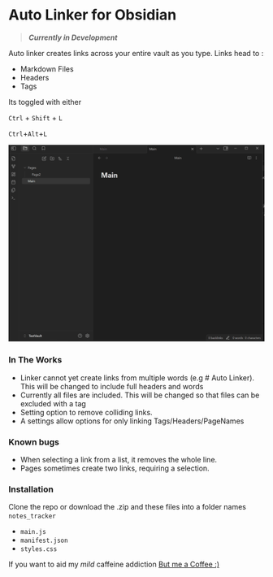 # Auto Linker for Obsidian 
> ***Currently in Development*** 

Auto linker creates links across your entire vault as you type. Links head to :
- Markdown Files
- Headers
- Tags

Its toggled with either

`Ctrl` + `Shift` + `L`

`Ctrl`+`Alt`+`L`

![Usage Example](./Docs/Auto_Linker.gif)

### In The Works
- Linker cannot yet create links from multiple words (e.g # Auto Linker). This will be changed to include full headers and words
- Currently all files are included. This will be changed so that files can be excluded with a tag
- Setting option to remove colliding links.
- A settings allow options for only linking Tags/Headers/PageNames

### Known bugs
 - When selecting a link from a list, it removes the whole line.
 - Pages sometimes create two links, requiring a selection.
 

### Installation 
Clone the repo or download the .zip and these files into a folder names `notes_tracker`
- `main.js`
- `manifest.json`
- `styles.css`


If you want to aid my *mild* caffeine addiction
[But me a Coffee :)](https://www.buymeacoffee.com/TomChambers)
